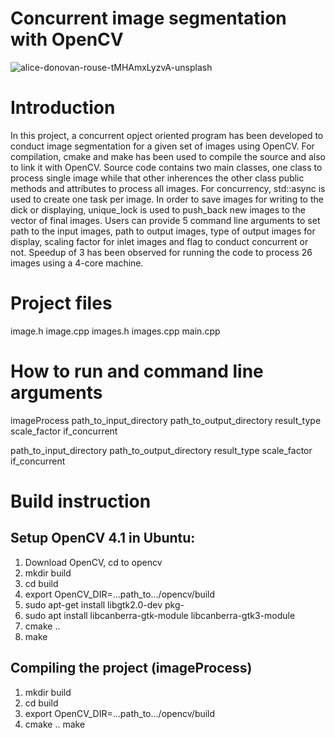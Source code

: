 # Concurrent image segmentation with OpenCV 
![alice-donovan-rouse-tMHAmxLyzvA-unsplash](https://user-images.githubusercontent.com/72900895/96362139-0eaefd80-10e0-11eb-9435-2f866cd6fa19.jpg)

# Introduction
In this project, a concurrent opject oriented program has been developed to conduct image segmentation for a given set of images using OpenCV. For compilation, cmake and make has been used to compile the source and also to link it with OpenCV. Source code contains two main classes, one class to process single image while that other inherences the other class public methods and attributes to process all images. For concurrency, std::async is used to create one task per image. In order to save images for writing to the dick or displaying, unique_lock is used to push_back new images to the vector of final images. Users can provide 5 command line arguments to set path to the input images, path to output images, type of output images for display, scaling factor for inlet images and flag to conduct concurrent or not. Speedup of 3 has been observed for running the code to process 26 images using a 4-core machine.

# Project files
image.h
image.cpp
images.h
images.cpp
main.cpp

# How to run and command line arguments
 imageProcess path_to_input_directory path_to_output_directory result_type scale_factor if_concurrent
 
 path_to_input_directory 
 path_to_output_directory 
 result_type
 scale_factor 
 if_concurrent 

# Build instruction

## Setup OpenCV 4.1 in Ubuntu:
1. Download OpenCV, cd to opencv
2. mkdir build
3. cd build
4. export OpenCV_DIR=...path_to.../opencv/build
5. sudo apt-get install libgtk2.0-dev pkg-
6. sudo apt install libcanberra-gtk-module libcanberra-gtk3-module
7. cmake ..
8. make

## Compiling the project (imageProcess)
1. mkdir build
2. cd build
3. export OpenCV_DIR=...path_to.../opencv/build
4. cmake ..
make
